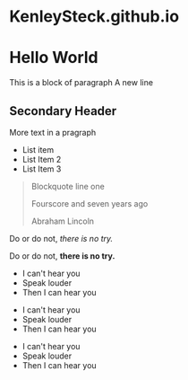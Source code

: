 # KenleySteck.github.io
# Hello World
This is a block of paragraph
A new line

## Secondary Header
More text in a pragraph

- List item
- List Item 2
- List Item 3

> Blockquote line one
> 
> Fourscore and seven years ago
> 
> Abraham Lincoln

Do or do not, *there is no try.*

Do or do not, **there is no try.**

- I can't hear you
- Speak louder
- Then I can hear you

+ I can't hear you
+ Speak louder
+ Then I can hear you

* I can't hear you
* Speak louder
* Then I can hear you
